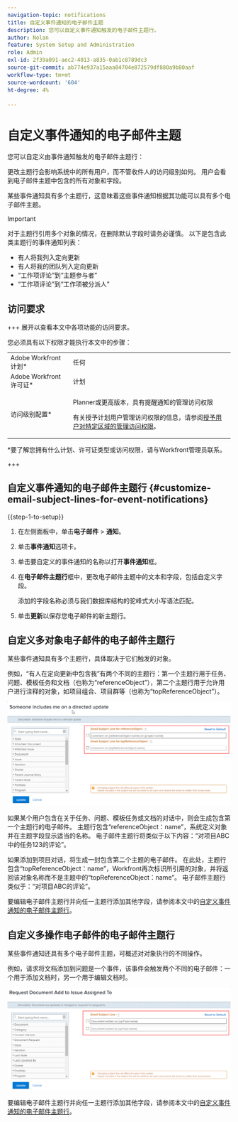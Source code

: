 ```yaml
---
navigation-topic: notifications
title: 自定义事件通知的电子邮件主题
description: 您可以自定义事件通知触发的电子邮件主题行。
author: Nolan
feature: System Setup and Administration
role: Admin
exl-id: 2f39a091-aec2-4013-a835-0ab1c8789dc3
source-git-commit: ab774e937a15aaa04704e872579df880a9b80aaf
workflow-type: tm+mt
source-wordcount: '604'
ht-degree: 4%

---
```


# 自定义事件通知的电子邮件主题

您可以自定义由事件通知触发的电子邮件主题行：

更改主题行会影响系统中的所有用户，而不管收件人的访问级别如何。 用户会看到电子邮件主题中包含的所有对象和字段。

某些事件通知具有多个主题行，这意味着这些事件通知根据其功能可以具有多个电子邮件主题。

>[!IMPORTANT]
>
>对于主题行引用多个对象的情况，在删除默认字段时请务必谨慎。 以下是包含此类主题行的事件通知列表：
>
>* 有人将我列入定向更新
>* 有人将我的团队列入定向更新
>* “工作项评论”到“主题参与者”
>* “工作项评论”到“工作项被分派人”
>

## 访问要求

+++ 展开以查看本文中各项功能的访问要求。

您必须具有以下权限才能执行本文中的步骤：

<table style="table-layout:auto"> 
 <col> 
 </col> 
 <col> 
 </col> 
 <tbody> 
  <tr> 
   <td role="rowheader">Adobe Workfront计划*</td> 
   <td>任何</td> 
  </tr> 
  <tr> 
   <td role="rowheader">Adobe Workfront许可证*</td> 
   <td>计划</td> 
  </tr> 
  <tr> 
   <td role="rowheader">访问级别配置*</td> 
   <td> <p>Planner或更高版本，具有提醒通知的管理访问权限</p> <p>有关授予计划用户管理访问权限的信息，请参阅<a href="../../../administration-and-setup/add-users/configure-and-grant-access/grant-users-admin-access-certain-areas.md" class="MCXref xref">授予用户对特定区域的管理访问权限</a>。</p> </td> 
  </tr> 
 </tbody> 
</table>

&#42;要了解您拥有什么计划、许可证类型或访问权限，请与Workfront管理员联系。

+++

## 自定义事件通知的电子邮件主题行 {#customize-email-subject-lines-for-event-notifications}

{{step-1-to-setup}}

1. 在左侧面板中，单击&#x200B;**电子邮件** > **通知**。

1. 单击&#x200B;**事件通知**&#x200B;选项卡。
1. 单击要自定义的事件通知的名称以打开&#x200B;**事件通知**&#x200B;框。
1. 在&#x200B;**电子邮件主题行**&#x200B;框中，更改电子邮件主题中的文本和字段，包括自定义字段。

   添加的字段名称必须与我们数据库结构的驼峰式大小写语法匹配。<!--For more information about how our objects and their fields are named in the Workfront database, see the [Adobe Workfront API](../../../wf-api/workfront-api.md).-->

1. 单击&#x200B;**更新**&#x200B;以保存您电子邮件的新主题行。

## 自定义多对象电子邮件的电子邮件主题行

某些事件通知具有多个主题行，具体取决于它们触发的对象。

例如，“有人在定向更新中包含我”有两个不同的主题行：第一个主题行用于任务、问题、模板任务和文档（也称为“referenceObject”），第二个主题行用于允许用户进行注释的对象，如项目组合、项目群等（也称为“topReferenceObject”）。

![](assets/Ev-not-mult-subj-lines.png)

如果某个用户包含在关于任务、问题、模板任务或文档的对话中，则会生成包含第一个主题行的电子邮件。 主题行包含“referenceObject：name”，系统定义对象并在主题字段显示适当的名称。 电子邮件主题行将类似于以下内容：“对项目ABC中的任务123的评论”。

如果添加到项目对话，将生成一封包含第二个主题的电子邮件。 在此处，主题行包含“topReferenceObject：name”，Workfront再次标识所引用的对象，并将返回该对象名称而不是主题中的“topReferenceObject：name”。 电子邮件主题行类似于：“对项目ABC的评论”。

要编辑电子邮件主题行并向任一主题行添加其他字段，请参阅本文中的[自定义事件通知的电子邮件主题行](#customize-email-subject-lines-for-event-notifications)。

## 自定义多操作电子邮件的电子邮件主题行

某些事件通知还具有多个电子邮件主题，可概述对对象执行的不同操作。

例如，请求将文档添加到问题是一个事件，该事件会触发两个不同的电子邮件：一个用于添加文档时，另一个用于编辑文档时。

![](assets/ev-not-mult-subj-lines-diff-actions.png)

要编辑电子邮件主题行并向任一主题行添加其他字段，请参阅本文中的[自定义事件通知的电子邮件主题行](#customize-email-subject-lines-for-event-notifications)。
